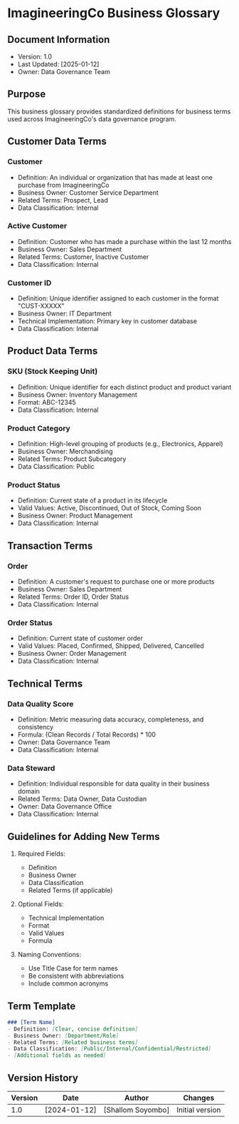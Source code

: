 # ImagineeringCo Business Glossary

## Document Information
- Version: 1.0
- Last Updated: [2025-01-12]
- Owner: Data Governance Team

## Purpose
This business glossary provides standardized definitions for business terms used across ImagineeringCo's data governance program.

## Customer Data Terms

### Customer
- Definition: An individual or organization that has made at least one purchase from ImagineeringCo
- Business Owner: Customer Service Department
- Related Terms: Prospect, Lead
- Data Classification: Internal

### Active Customer
- Definition: Customer who has made a purchase within the last 12 months
- Business Owner: Sales Department
- Related Terms: Customer, Inactive Customer
- Data Classification: Internal

### Customer ID
- Definition: Unique identifier assigned to each customer in the format "CUST-XXXXX"
- Business Owner: IT Department
- Technical Implementation: Primary key in customer database
- Data Classification: Internal

## Product Data Terms

### SKU (Stock Keeping Unit)
- Definition: Unique identifier for each distinct product and product variant
- Business Owner: Inventory Management
- Format: ABC-12345
- Data Classification: Internal

### Product Category
- Definition: High-level grouping of products (e.g., Electronics, Apparel)
- Business Owner: Merchandising
- Related Terms: Product Subcategory
- Data Classification: Public

### Product Status
- Definition: Current state of a product in its lifecycle
- Valid Values: Active, Discontinued, Out of Stock, Coming Soon
- Business Owner: Product Management
- Data Classification: Internal

## Transaction Terms

### Order
- Definition: A customer's request to purchase one or more products
- Business Owner: Sales Department
- Related Terms: Order ID, Order Status
- Data Classification: Internal

### Order Status
- Definition: Current state of customer order
- Valid Values: Placed, Confirmed, Shipped, Delivered, Cancelled
- Business Owner: Order Management
- Data Classification: Internal

## Technical Terms

### Data Quality Score
- Definition: Metric measuring data accuracy, completeness, and consistency
- Formula: (Clean Records / Total Records) * 100
- Owner: Data Governance Team
- Data Classification: Internal

### Data Steward
- Definition: Individual responsible for data quality in their business domain
- Related Terms: Data Owner, Data Custodian
- Owner: Data Governance Office
- Data Classification: Internal

## Guidelines for Adding New Terms

1. Required Fields:
   - Definition
   - Business Owner
   - Data Classification
   - Related Terms (if applicable)

2. Optional Fields:
   - Technical Implementation
   - Format
   - Valid Values
   - Formula

3. Naming Conventions:
   - Use Title Case for term names
   - Be consistent with abbreviations
   - Include common acronyms

## Term Template
```markdown
### [Term Name]
- Definition: [Clear, concise definition]
- Business Owner: [Department/Role]
- Related Terms: [Related business terms]
- Data Classification: [Public/Internal/Confidential/Restricted]
- [Additional fields as needed]
```

## Version History
| Version | Date | Author | Changes |
|---------|------|--------|----------|
| 1.0 | [2024-01-12] | [Shallom Soyombo] | Initial version |